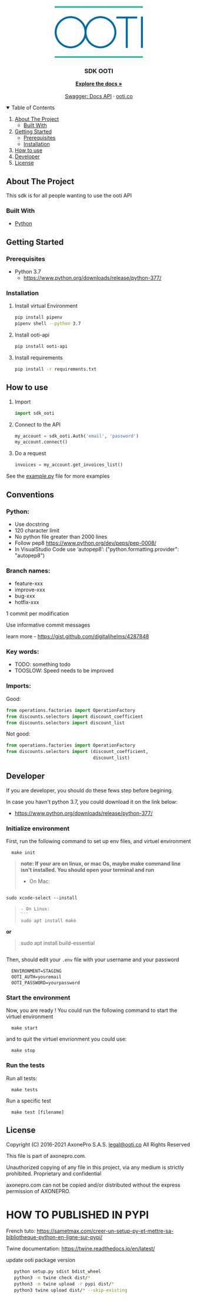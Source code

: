<!-- PROJECT LOGO -->
<br />
<p align="center">
  <a href="https://github.com/axonepro/sdk-ooti/blob/master/README.md">
    <img src="ooti/logo.png" alt="Logo" width="240" height="140">
  </a>

  <h3 align="center">SDK OOTI</h3>

  <p align="center">
    <a href="https://github.com/axonepro/sdk-ooti/blob/master/README.md"><strong>Explore the docs »</strong></a>
    <br />
    <br />
    <a href="https://app.ooti.co/api/v1/docs/">Swagger: Docs API</a>
    ·
    <a href="https://ooti.co/">ooti.co</a>
  </p>
</p>


<!-- TABLE OF CONTENTS -->
<details open="open">
  <summary>Table of Contents</summary>
  <ol>
    <li>
      <a href="#about-the-project">About The Project</a>
      <ul>
        <li><a href="#built-with">Built With</a></li>
      </ul>
    </li>
    <li>
      <a href="#getting-started">Getting Started</a>
      <ul>
        <li><a href="#prerequisites">Prerequisites</a></li>
        <li><a href="#installation">Installation</a></li>
      </ul>
    </li>
    <li>
      <a href="#how-to-use">How to use</a>
    </li>
    <li>
        <a href="#developer">Developer</a>
    </li>
    <li><a href="#license">License</a></li>
  </ol>
</details>



<!-- ABOUT THE PROJECT -->
## About The Project

This sdk is for all people wanting to use the ooti API


### Built With

* [Python](https://www.python.org/)


<!-- GETTING STARTED -->
## Getting Started

### Prerequisites

* Python 3.7
  - https://www.python.org/downloads/release/python-377/


### Installation

1. Install virtual Environment
   ```sh
   pip install pipenv
   pipenv shell --python 3.7
   ```
3. Install ooti-api
   ```sh
   pip install ooti-api
   ```
2. Install requirements
   ```sh
   pip install -r requirements.txt
   ```

<!-- HOW TO USE -->
## How to use

1. Import
   ```py
   import sdk_ooti
   ```
2. Connect to the API
   ```py
   my_account = sdk_ooti.Auth('email', 'password')
   my_account.connect()
   ```
3. Do a request
   ```py
   invoices = my_account.get_invoices_list()
   ``` 

See the [example.py](https://github.com/axonepro/sdk-ooti/blob/master/example.py) file for more examples


<!-- CONVENTIONS -->
## Conventions

### Python:
* Use docstring
* 120 character limit
* No python file greater than 2000 lines
* Follow pep8 https://www.python.org/dev/peps/pep-0008/
* In VisualStudio Code use ‘autopep8’: ("python.formatting.provider": "autopep8")


### Branch names:
* feature-xxx
* improve-xxx
* bug-xxx
* hotfix-xxx

1 commit per modification

Use informative commit messages

learn more - https://gist.github.com/digitaljhelms/4287848

### Key words:
* TODO: something todo
* TOOSLOW: Speed needs to be improved

### Imports:
Good:
   ```py
   from operations.factories import OperationFactory
   from discounts.selectors import discount_coefficient
   from discounts.selectors import discount_list
   ```
Not good:
   ```py
   from operations.factories import OperationFactory
   from discounts.selectors import (discount_coefficient,
                                    discount_list)
   ```  
## Developer

If you are developer, you should do these fews step before begining.

In case you havn't python 3.7, you could download it on the link below: 
  - https://www.python.org/downloads/release/python-377/

### Initialize environment

First, run the following command to set up env files, and virtuel environment
```
  make init
```

>  **note: If your are on linux, or mac Os, maybe make command line isn't installed. You should open your terminal and run**
>  - On Mac:
>  ````
    sudo xcode-select --install
>  ````
>  - On Linux:
>  ```
>  sudo apt install make
  **or**
>  sudo apt install build-essential
>  ```

Then, should edit your ```.env``` file with your username and your password

```
  ENVIRONMENT=STAGING
  OOTI_AUTH=youremail
  OOTI_PASSWORD=yourpassword
```

### Start the environment
Now, you are ready ! You could run the following command to start the virtuel environment
```
  make start
```
and to quit the virtuel envrionment you could use:
```
  make stop
```

### Run the tests

Run all tests:
```
  make tests
```

Run a specific test
```
  make test [filename]
```


<!-- LICENSE -->
## License

Copyright (C) 2016-2021 AxonePro S.A.S. legal@ooti.co All Rights Reserved

This file is part of axonepro.com.

Unauthorized copying of any file in this project, via any medium is strictly prohibited. Proprietary and confidential

axonepro.com can not be copied and/or distributed without the express permission of AXONEPRO.

# HOW TO PUBLISHED IN PYPI
French tuto: https://sametmax.com/creer-un-setup-py-et-mettre-sa-bibliotheque-python-en-ligne-sur-pypi/

Twine documentation: https://twine.readthedocs.io/en/latest/

update ooti package version
```sh
   python setup.py sdist bdist_wheel
   python3 -m twine check dist/*
   python3 -m twine upload -r pypi dist/*
   python3 twine upload dist/* --skip-existing
```

<!-- MARKDOWN LINKS & IMAGES -->
[linkedin-url]: https://www.linkedin.com/company/ooti-co/
[linkedin-shield]: https://img.shields.io/badge/-LinkedIn-black.svg?style=for-the-badge&logo=linkedin&colorB=555
[contributors-url]: https://github.com/axonepro/sdk-ooti/graphs/contributors
[contributors-shield]: https://img.shields.io/github/contributors/immo/Best-README-Template.svg?style=for-the-badge
